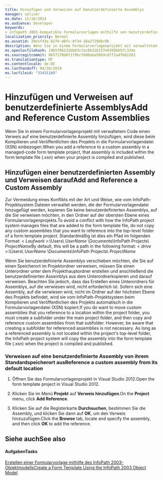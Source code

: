 ```yaml
---
title: Hinzufügen und Verweisen auf benutzerdefinierte Assemblys
manager: soliver
ms.date: 11/16/2014
ms.audience: Developer
keywords:
- infopath 2003-kompatible Formularvorlagen mithilfe von benutzerdefinierten Assemblys,Assemblys [InfoPath 2007], Hinzufügen von benutzerdefinierten Formularvorlagen mithilfe des InfoPath 2003-Objektmodells
localization_priority: Normal
ms.assetid: 20e1f43e-8279-48fc-8f34-16a2729dbc9b
description: Wenn Sie in einem Formularvorlagenprojekt mit verwaltetem Code einen Verweis auf eine benutzerdefinierte Assembly hinzufügen, wird diese beim Kompilieren und Veröffentlichen des Projekts in die Formularvorlagendatei (XSN) einbezogen.
ms.openlocfilehash: 19b5f06231bb03cfac8b32b157e03956b5fc334e
ms.sourcegitcommit: 8657170d071f9bcf680aba50b9c07f2a4fb82283
ms.translationtype: MT
ms.contentlocale: de-DE
ms.lasthandoff: 04/28/2019
ms.locfileid: "33431169"
---
```

# <a name="add-and-reference-custom-assemblies"></a><span data-ttu-id="40a26-104">Hinzufügen und Verweisen auf benutzerdefinierte Assemblys</span><span class="sxs-lookup"><span data-stu-id="40a26-104">Add and Reference Custom Assemblies</span></span>

<span data-ttu-id="40a26-105">Wenn Sie in einem Formularvorlagenprojekt mit verwaltetem Code einen Verweis auf eine benutzerdefinierte Assembly hinzufügen, wird diese beim Kompilieren und Veröffentlichen des Projekts in die Formularvorlagendatei (XSN) einbezogen.</span><span class="sxs-lookup"><span data-stu-id="40a26-105">When you add a reference to a custom assembly in a managed-code form template project, that assembly is included within the form template file (.xsn) when your project is compiled and published.</span></span>
  
## <a name="add-and-reference-a-custom-assembly"></a><span data-ttu-id="40a26-106">Hinzufügen einer benutzerdefinierten Assembly und Verweisen darauf</span><span class="sxs-lookup"><span data-stu-id="40a26-106">Add and Reference a Custom Assembly</span></span>

<span data-ttu-id="40a26-107">Zur Vermeidung eines Konflikts mit der Art und Weise, wie vom InfoPath-Projektsystem Dateien verwaltet werden, die der Formularvorlagendatei hinzugefügt werden, kopieren Sie keine benutzerdefinierten Assemblys, auf die Sie verweisen möchten, in den Ordner auf der obersten Ebene eines Formularvorlagenprojekts.</span><span class="sxs-lookup"><span data-stu-id="40a26-107">To avoid a conflict with how the InfoPath project system manages files that are added to the form template file, do not copy any custom assemblies that you want to reference into the top-level folder of a form template project.</span></span> <span data-ttu-id="40a26-108">Standardmäßig ist dies ein Pfad im folgenden Format: < *Laufwerk*  >:\Users\  *UserName*  \Documents\InfoPath Projects\  *ProjectName*</span><span class="sxs-lookup"><span data-stu-id="40a26-108">By default, this will be a path in the following format: < *drive*  >:\Users\  *UserName*  \Documents\InfoPath Projects\  *ProjectName*</span></span> 
  
<span data-ttu-id="40a26-p102">Wenn Sie benutzerdefinierte Assemblys verschieben möchten, die Sie auf einen Speicherort im Projektordner verweisen, müssen Sie einen Unterordner unter dem Projekthauptordner erstellen und anschließend die benutzerdefinierten Assemblys aus dem Unterordnerkopieren und darauf verweisen. Beachten Sie jedoch, dass das Erstellen eines Unterordners für Assemblys, auf die verwiesen wird, nicht erforderlich ist. Sofern sich eine Assembly, auf die verwiesen wird, nicht im Ordner auf der höchsten Ebene des Projekts befindet, wird sie vom InfoPath-Projektsystem beim Kompilieren und Veröffentlichen des Projekts automatisch in die Formularvorlagendatei (XSN) kopiert.</span><span class="sxs-lookup"><span data-stu-id="40a26-p102">If you do want to move custom assemblies that you reference to a location within the project folder, you must create a subfolder under the main project folder, and then copy and reference custom assemblies from that subfolder. However, be aware that creating a subfolder for referenced assemblies is not necessary. As long as a referenced assembly is not located within the project's top-level folder, the InfoPath project system will copy the assembly into the form template file (.xsn) when the project is compiled and published.</span></span>
  
### <a name="reference-a-custom-assembly-from-its-default-location"></a><span data-ttu-id="40a26-112">Verweisen auf eine benutzerdefinierte Assembly von ihrem Standardspeicherort aus</span><span class="sxs-lookup"><span data-stu-id="40a26-112">Reference a custom assembly from its default location</span></span>

1. <span data-ttu-id="40a26-113">Öffnen Sie das Formularvorlagenprojekt in Visual Studio 2012.</span><span class="sxs-lookup"><span data-stu-id="40a26-113">Open the form template project in Visual Studio 2012.</span></span>
    
2. <span data-ttu-id="40a26-114">Klicken Sie im Menü **Projekt** auf **Verweis hinzufügen**.</span><span class="sxs-lookup"><span data-stu-id="40a26-114">On the **Project** menu, click **Add Reference**.</span></span>
    
3. <span data-ttu-id="40a26-115">Klicken Sie auf die Registerkarte **Durchsuchen**, bestimmen Sie die Assembly, und klicken Sie dann auf **OK**, um den Verweis hinzuzufügen.</span><span class="sxs-lookup"><span data-stu-id="40a26-115">Click the **Browse** tab, locate and specify the assembly, and then click **OK** to add the reference.</span></span> 
    
## <a name="see-also"></a><span data-ttu-id="40a26-116">Siehe auch</span><span class="sxs-lookup"><span data-stu-id="40a26-116">See also</span></span>

#### <a name="tasks"></a><span data-ttu-id="40a26-117">Aufgaben</span><span class="sxs-lookup"><span data-stu-id="40a26-117">Tasks</span></span>

[<span data-ttu-id="40a26-118">Erstellen einer Formularvorlage mithilfe des InfoPath 2003-Objektmodells</span><span class="sxs-lookup"><span data-stu-id="40a26-118">Create a Form Template Using the InfoPath 2003 Object Model</span></span>](how-to-create-a-form-template-using-the-infopath-2003-object-model.md)

